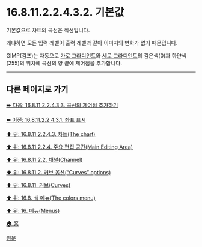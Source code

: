 # 16.8.11.2.2.4.3.2. 기본값

기본값으로 차트의 곡선은 직선입니다.

왜냐하면 모든 입력 레벨이 출력 레벨과 같아 이미지의 변화가 없기 때문입니다.

GIMP(김프)는 자동으로 [가로 그라디언트](./16-08-11-02-02-04-01-horizontal_gradient.md)와 [세로 그라디언트](./16-08-11-02-02-04-02-vertical_gradient.md)의 검은색(0)과 하얀색(255)의 위치에 곡선의 양 끝에 제어점을 추가합니다.

***

## 다른 페이지로 가기

[➡️ 다음: 16.8.11.2.2.4.3.3. 곡선의 제어점 추가하기](./16-08-11-02-02-04-03-03-add_control_point.md)

[⬅️ 이전: 16.8.11.2.2.4.3.1. 좌표 표시](./16-08-11-02-02-04-03-01-coordinate_display.md)

[⬆️ 위: 16.8.11.2.2.4.3. 차트(The chart)](./16-08-11-02-02-04-03-00-chart.md)

[⬆️ 위: 16.8.11.2.2.4. 주요 편집 공간(Main Editing Area)](./16-08-11-02-02-04-00-main_editing_area.md)

[⬆️ 위: 16.8.11.2.2. 채널(Channel)](./16-08-11-02-02-00-channel.md)

[⬆️ 위: 16.8.11.2. 커브 옵션(“Curves” options)](./16-08-11-02-00-curves_options.md)

[⬆️ 위: 16.8.11. 커브(Curves)](./16-08-11-00-curves.md)

[⬆️ 위: 16.8. 색 메뉴(The colors menu)](./16-08-00-the-colors-menu.md)

[⬆️ 위: 16. 메뉴(Menus)](./16-00-menus.md)

[🏠 홈](./00-home.md)

[원문](https://docs.gimp.org/2.10/ko/gimp-tool-curves.html#idm31318)